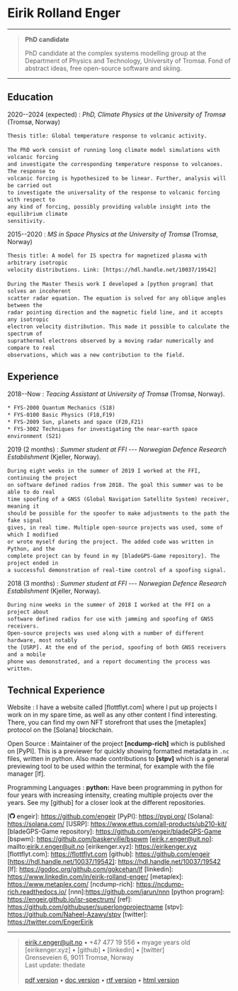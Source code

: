 Eirik Rolland Enger
===================

----

> **PhD candidate**
>
> PhD candidate at the complex systems modelling group at the Department of Physics and
> Technology, University of Tromsø. Fond of abstract ideas, free open-source software and
> skiing.

----

Education
---------

2020--2024 (expected)
:   *PhD, Climate Physics at the University of Tromsø* (Tromsø, Norway)

    Thesis title: Global temperature response to volcanic activity.

    The PhD work consist of running long climate model simulations with volcanic forcing
    and investigate the corresponding temperature response to volcanoes. The response to
    volcanic forcing is hypothesized to be linear. Further, analysis will be carried out
    to investigate the universality of the response to volcanic forcing with respect to
    any kind of forcing, possibly providing valuble insight into the equilibrium climate
    sensitivity.

2015--2020
:   *MS in Space Physics at the University of Tromsø* (Tromsø, Norway)

    Thesis title: A model for IS spectra for magnetized plasma with arbitrary isotropic
    velocity distributions. Link: [https://hdl.handle.net/10037/19542]

    During the Master Thesis work I developed a [python program] that solves an incoherent
    scatter radar equation. The equation is solved for any oblique angles between the
    radar pointing direction and the magnetic field line, and it accepts any isotropic
    electron velocity distribution. This made it possible to calculate the spectrum of
    suprathermal electrons observed by a moving radar numerically and compare to real
    observations, which was a new contribution to the field.

Experience
----------

<!-- ----------                                              ---------- -->
<!-- **University of Tromsø:**                               2018-- -->
<!-- *Teaching Assistant*                                    Tromsø -->
<!-- ----------                                              ---------- -->

2018--Now
:   *Teacing Assistant at University of Tromsø* (Tromsø, Norway).

    * FYS-2000 Quantum Mechanics (S18)
    * FYS-0100 Basic Physics (F18,F19)
    * FYS-2009 Sun, planets and space (F20,F21)
    * FYS-3002 Techniques for investigating the near-earth space environment (S21)


<!-- ----------                                              ---------- -->
<!-- **FFI --- Norwegian Defence Research Establishment:**   June 2019--July 2019 -->
<!-- *Summer student*                                        Kjeller -->
<!-- ----------                                              ---------- -->

2019 (2 months)
:   *Summer student at FFI --- Norwegian Defence Research Establishment* (Kjeller, Norway).

    During eight weeks in the summer of 2019 I worked at the FFI, continuing the project
    on software defined radios from 2018. The goal this summer was to be able to do real
    time spoofing of a GNSS (Global Navigation Satellite System) receiver, meaning it
    should be possible for the spoofer to make adjustments to the path the fake signal
    gives, in real time. Multiple open-source projects was used, some of which I modified
    or wrote myself during the project. The added code was written in Python, and the
    complete project can by found in my [bladeGPS-Game repository]. The project ended in
    a successful demonstration of real-time control of a spoofing signal.

<!-- ----------                                              ---------- -->
<!-- **FFI --- Norwegian Defence Research Establishment:**   June 2018--August 2018 -->
<!-- *Summer student*                                        Kjeller -->
<!-- ----------                                              ---------- -->

2018 (3 months)
:   *Summer student at FFI --- Norwegian Defence Research Establishment* (Kjeller, Norway).

    During nine weeks in the summer of 2018 I worked at the FFI on a project about
    software defined radios for use with jamming and spoofing of GNSS receivers.
    Open-source projects was used along with a number of different hardware, most notably
    the [USRP]. At the end of the period, spoofing of both GNSS receivers and a mobile
    phone was demonstrated, and a report documenting the process was written.

Technical Experience
--------------------

Website
:   I have a website called [flottflyt.com] where I put up projects I work on in my spare
    time, as well as any other content I find interesting. There, you can find my own NFT
    storefront that uses the [metaplex] protocol on the [Solana] blockchain.

Open Source
:   Maintainer of the project **[ncdump-rich]** which is published on [PyPI]. This is
    a previewer for quickly showing formatted metadata in `.nc` files, written in python.
    Also made contributions to **[stpv]** which is a general previewing tool to be used
    within the terminal, for example with the file manager [lf].

Programming Languages
:   **python:**
    Have been programming in python for four years with increasing intensity, creating
    multiple projects over the years. See my [github] for a closer look at the different
    repositories.

<!-- :   **shell:** -->
<!--     Since switching to linux and more minimalistic window managers than the standard GNOME -->
<!--     window manager on Ubuntu, specifically the [bspwm], I have been working more and more -->
<!--     in shell scripts to customise my set up. -->

[![](../images/github-logo2.png) engeir]: https://github.com/engeir
[PyPI]: https://pypi.org/
[Solana]: https://solana.com/
[USRP]: https://www.ettus.com/all-products/ub210-kit/
[bladeGPS-Game repository]: https://github.com/engeir/bladeGPS-Game
[bspwm]: https://github.com/baskerville/bspwm
[eirik.r.enger@uit.no]: mailto:eirik.r.enger@uit.no
[eirikenger.xyz]: https://eirikenger.xyz
[flottflyt.com]: https://flottflyt.com
[github]: https://github.com/engeir
[https://hdl.handle.net/10037/19542]: https://hdl.handle.net/10037/19542
[lf]: https://godoc.org/github.com/gokcehan/lf
[linkedin]: https://www.linkedin.com/in/eirik-rolland-enger/
[metaplex]: https://www.metaplex.com/
[ncdump-rich]: https://ncdump-rich.readthedocs.io/
[nnn]:https://github.com/jarun/nnn
[python program]: https://engeir.github.io/isr-spectrum/
[ref]: https://github.com/githubuser/superlongprojectname
[stpv]: https://github.com/Naheel-Azawy/stpv
[twitter]: https://twitter.com/EngerEirik

[pdf version]: https://resume.eirikenger.xyz/index.pdf
[rtf version]: https://resume.eirikenger.xyz/index.rtf
[html version]: https://resume.eirikenger.xyz
[doc version]: https://resume.eirikenger.xyz/index.docx

<!-- > [eirikenger.xyz] • [![](../images/github-logo2.png) engeir]\ -->

----

> <eirik.r.enger@uit.no> • +47 477 19 556 • myage years old\
> [eirikenger.xyz] • [github] • [linkedin] • [twitter]\
> Grenseveien 6, 9011 Tromsø, Norway\
> Last update: thedate \
> \
> [pdf version] • [doc version] • [rtf version] • [html version]
